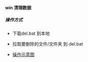 #### win 清理数据

##### 操作方式

- 下载del.bat 到本地
- 拉取要删除的文件/文件夹 到 del.bat

- [操作示意图](../../../asserts/delUse.gif)
